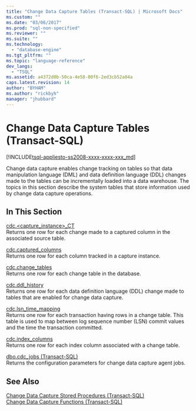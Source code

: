 ```yaml
---
title: "Change Data Capture Tables (Transact-SQL) | Microsoft Docs"
ms.custom: ""
ms.date: "03/06/2017"
ms.prod: "sql-non-specified"
ms.reviewer: ""
ms.suite: ""
ms.technology: 
  - "database-engine"
ms.tgt_pltfrm: ""
ms.topic: "language-reference"
dev_langs: 
  - "TSQL"
ms.assetid: a4372d0b-50ca-4e58-80f6-2ed3cb52a84a
caps.latest.revision: 14
author: "BYHAM"
ms.author: "rickbyh"
manager: "jhubbard"
---
```

# Change Data Capture Tables (Transact-SQL)
[!INCLUDE[tsql-appliesto-ss2008-xxxx-xxxx-xxx_md](../../includes/tsql-appliesto-ss2008-xxxx-xxxx-xxx-md.md)]

  Change data capture enables change tracking on tables so that data manipulation language (DML) and data definition language (DDL) changes made to the tables can be incrementally loaded into a data warehouse. The topics in this section describe the system tables that store information used by change data capture operations.  
  
## In This Section  
 [cdc.<capture_instance>_CT](../../relational-databases/system-tables/cdc-capture-instance-ct-transact-sql.md)  
 Returns one row for each change made to a captured column in the associated source table.  
  
 [cdc.captured_columns](../../relational-databases/system-tables/cdc-captured-columns-transact-sql.md)  
 Returns one row for each column tracked in a capture instance.  
  
 [cdc.change_tables](../../relational-databases/system-tables/cdc-change-tables-transact-sql.md)  
 Returns one row for each change table in the database.  
  
 [cdc.ddl_history](../../relational-databases/system-tables/cdc-ddl-history-transact-sql.md)  
 Returns one row for each data definition language (DDL) change made to tables that are enabled for change data capture.  
  
 [cdc.lsn_time_mapping](../../relational-databases/system-tables/cdc-lsn-time-mapping-transact-sql.md)  
 Returns one row for each transaction having rows in a change table. This table is used to map between log sequence number (LSN) commit values and the time the transaction committed.  
  
 [cdc.index_columns](../../relational-databases/system-tables/cdc-index-columns-transact-sql.md)  
 Returns one row for each index column associated with a change table.  
  
 [dbo.cdc_jobs &#40;Transact-SQL&#41;](../../relational-databases/system-tables/dbo-cdc-jobs-transact-sql.md)  
 Returns the configuration parameters for change data capture agent jobs.  
  
## See Also  
 [Change Data Capture Stored Procedures &#40;Transact-SQL&#41;](../../relational-databases/system-stored-procedures/change-data-capture-stored-procedures-transact-sql.md)   
 [Change Data Capture Functions &#40;Transact-SQL&#41;](../../relational-databases/system-functions/change-data-capture-functions-transact-sql.md)  
  
  
